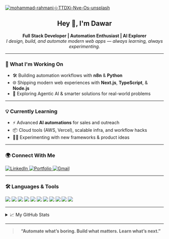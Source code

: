 <a href="https://ibb.co/qY6NBPfk"><img src="https://i.ibb.co/GQmW7bLc/mohammad-rahmani-j-TTDXi-Nve-Os-unsplash.jpg" alt="mohammad-rahmani-j-TTDXi-Nve-Os-unsplash" border="0"></a>

<h2 align="center">Hey 👋, I'm Dawar</h2>

<p align="center">
  <b>Full Stack Developer | Automation Enthusiast | AI Explorer</b>
  <br>
  <i>I design, build, and automate modern web apps — always learning, always experimenting.</i>
</p>

---

### 🚀 What I'm Working On

- 🛠 Building automation workflows with <b>n8n</b> & <b>Python</b>
- 🌐 Shipping modern web experiences with <b>Next.js</b>, <b>TypeScript</b>, & <b>Node.js</b>
- 🤖 Exploring Agentic AI & smarter solutions for real-world problems

---

### 💡 Currently Learning

- ⚡ Advanced <b>AI automations</b> for sales and outreach
- 📦 Cloud tools (AWS, Vercel), scalable infra, and workflow hacks
- 🧑‍💻 Experimenting with new frameworks & product ideas

---

### 🌍 Connect With Me

<p align="left">
  <a href="https://www.linkedin.com/in/muhammaddawar/" target="_blank">
    <img alt="LinkedIn" src="https://img.shields.io/badge/LinkedIn-0077B5.svg?style=flat&logo=linkedin" />
  </a>
  <a href="https://muhammad-dawar-git-main-muhammad-dawars-projects.vercel.app/" target="_blank">
    <img alt="Portfolio" src="https://img.shields.io/badge/Portfolio-222222.svg?style=flat&logo=vercel" />
  </a>
  <a href="mailto:dawar.malik29@gmail.com" target="_blank">
    <img alt="Gmail" src="https://img.shields.io/badge/Gmail-D14836.svg?style=flat&logo=gmail&logoColor=white"/>
  </a>
</p>

---

### 🛠️ Languages & Tools

<p align="left">
  <img src="https://img.shields.io/badge/Next.js-000000?style=flat&logo=nextdotjs" />
  <img src="https://img.shields.io/badge/TypeScript-007ACC?style=flat&logo=typescript" />
  <img src="https://img.shields.io/badge/Node.js-339933?style=flat&logo=nodedotjs" />
  <img src="https://img.shields.io/badge/Python-3776AB?style=flat&logo=python" />
  <img src="https://img.shields.io/badge/n8n-EF4A3C?style=flat&logo=n8n" />
  <img src="https://img.shields.io/badge/TailwindCSS-06B6D4?style=flat&logo=tailwindcss" />
  <img src="https://img.shields.io/badge/AWS-232F3E?style=flat&logo=amazonaws" />
  <img src="https://img.shields.io/badge/MongoDB-47A248?style=flat&logo=mongodb" />
  <img src="https://img.shields.io/badge/PostgreSQL-4169E1?style=flat&logo=postgresql" />
  <img src="https://img.shields.io/badge/Git-F05032?style=flat&logo=git" />
  <img src="https://img.shields.io/badge/Docker-2496ED?style=flat&logo=docker" />
  <!-- Add more if you want -->
</p>

---

<details>
  <summary>📈 My GitHub Stats</summary>
  <img src="https://github-readme-stats.vercel.app/api?username=your-github-username&show_icons=true&hide_border=true" />
</details>

---

<blockquote align="center">
  <b>“Automate what’s boring. Build what matters. Learn what’s next.”</b>
</blockquote>
